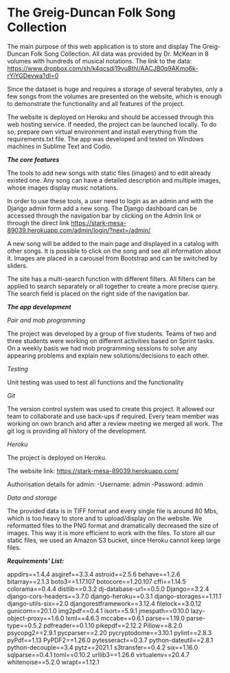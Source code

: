 # The Greig-Duncan Folk Song Collection

The main purpose of this web application is to store and display The Greig-Duncan Folk Song Collection. All data was provided by Dr. McKean in 8 volumes with hundreds of musical notations. The link to the data: https://www.dropbox.com/sh/k4qcsdi19vu8thl/AACJB0q9AKmo6k-rYiYGDevwa?dl=0 

Since the dataset is huge and requires a storage of several terabytes, only a few songs from the volumes are presented on the website, which is enough to demonstrate the functionality and all features of the project.

The website is deployed on Heroku and should be accessed through this web hosting service. If needed, the project can be launched locally. To do so, prepare own virtual environment and install everything from the requirements.txt file. The app was developed and tested on Windows machines in Sublime Text and Codio.

**_The core features_**

The tools to add new songs with static files (images) and to edit already existed one. Any song can have a detailed description and multiple images, whose images display music notations.

In order to use these tools, a user need to login as an admin and with the Django admin form add a new song. The Django dashboard can be accessed through the navigation bar by clicking on the Admin link or through the direct link https://stark-mesa-89039.herokuapp.com/admin/login/?next=/admin/

A new song will be added to the main page and displayed in a catalog with other songs. It is possible to click on the song and see all information about it. Images are placed in a carousel from Bootstrap and can be switched by sliders.

The site has a multi-search function with different filters. All filters can be applied to search separately or all together to create a more precise query. The search field is placed on the right side of the navigation bar.

**_The app development_**

*Pair and mob programming*

The project was developed by a group of five students. Teams of two and three students were working on different activities based on Sprint tasks. On a weekly basis we had mob programming sessions to solve any appearing problems and explain new solutions/decisions to each other.

*Testing*

Unit testing was used to test all functions and the functionality

*Git*  

The version control system was used to create this project. It allowed our team to collaborate and use back-ups if required. Every team member was working on own branch and after a review meeting we merged all work. The git log is providing all history of the development.

*Heroku* 

The project is deployed on Heroku.

The website link: https://stark-mesa-89039.herokuapp.com/

Authorisation details for admin:
-Username: admin
-Password: admin

*Data and storage*

The provided data is in TIFF format and every single file is around 80 Mbs, which is too heavy to store and to upload/display on the website. We reformatted files to the PNG format and dramatically decreased the size of images. This way it is more efficient to work with the files. To store all our static files, we used an Amazon S3 bucket, since Heroku cannot keep large files.


**_Requirements' List:_**

appdirs==1.4.4
asgiref==3.3.4
astroid==2.5.6
behave==1.2.6
bitarray==2.1.3
boto3==1.17.107
botocore==1.20.107
cffi==1.14.5
colorama==0.4.4
distlib==0.3.2
dj-database-url==0.5.0
Django==3.2.4
django-cors-headers==3.7.0
django-heroku==0.3.1
django-storages==1.11.1
django-utils-six==2.0
djangorestframework==3.12.4
filelock==3.0.12
gunicorn==20.1.0
img2pdf==0.4.1
isort==5.9.1
jmespath==0.10.0
lazy-object-proxy==1.6.0
lxml==4.6.3
mccabe==0.6.1
parse==1.19.0
parse-type==0.5.2
pdfreader==0.1.10
pikepdf==2.12.2
Pillow==8.2.0
psycopg2==2.9.1
pycparser==2.20
pycryptodome==3.10.1
pylint==2.8.3
pyPdf==1.13
PyPDF2==1.26.0
pytesseract==0.3.7
python-dateutil==2.8.1
python-decouple==3.4
pytz==2021.1
s3transfer==0.4.2
six==1.16.0
sqlparse==0.4.1
toml==0.10.2
urllib3==1.26.6
virtualenv==20.4.7
whitenoise==5.2.0
wrapt==1.12.1
